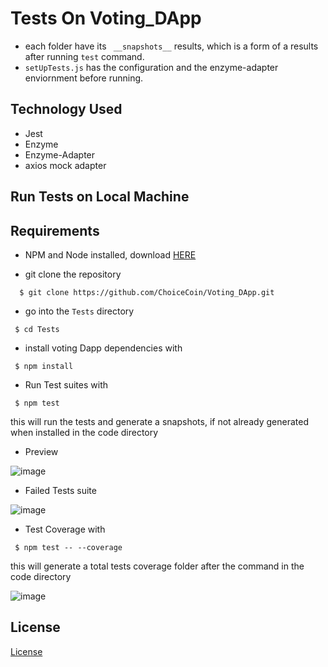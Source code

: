 
# Tests On Voting_DApp

* each folder have its ` __snapshots__` results, which is a form of a results after running `test` command.
* `setUpTests.js` has the configuration and the enzyme-adapter enviornment before running.

## Technology Used

* Jest
* Enzyme
* Enzyme-Adapter
* axios mock adapter

## Run Tests on Local Machine

## Requirements

* NPM and Node installed, download [HERE](https://phoenixnap.com/kb/install-node-js-npm-on-windows)


* git clone the repository

```
  $ git clone https://github.com/ChoiceCoin/Voting_DApp.git
```
* go into the `Tests` directory

```
 $ cd Tests
```
* install voting Dapp dependencies with

```
 $ npm install
```

* Run Test suites with

```
 $ npm test
```
this will run the tests and generate a snapshots, if not already generated when installed in the code directory

* Preview

![image](https://gateway.pinata.cloud/ipfs/QmQia7vpk4BAXMowXfGR7g52MTPqdK6gviEGT2JtUt62PK?preview=1)

* Failed Tests suite

![image](https://gateway.pinata.cloud/ipfs/QmSf4Phk7mJs2e1t6BJ7tppbZuKgiyaB8zmSLvionWP9o2?preview=1)

* Test Coverage with

```
 $ npm test -- --coverage
```

this will generate a total tests coverage folder after the command in the code directory

![image](https://gateway.pinata.cloud/ipfs/QmVTw89xDoBRdCoMdqxWgMcm8EkMZUCTUth3V3cohdktfe?preview=1)

## License

[License]()
